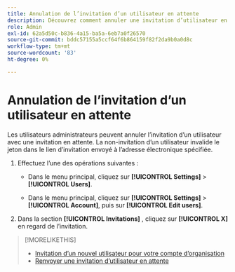 ```yaml
---
title: Annulation de l’invitation d’un utilisateur en attente
description: Découvrez comment annuler une invitation d’utilisateur en attente.
role: Admin
exl-id: 62a5d50c-b836-4a15-ba5a-6eb7a0f26570
source-git-commit: bddc57155a5ccf64f6b864159f82f2da9b0a0d8c
workflow-type: tm+mt
source-wordcount: '83'
ht-degree: 0%

---
```


# Annulation de l’invitation d’un utilisateur en attente

Les utilisateurs administrateurs peuvent annuler l’invitation d’un utilisateur avec une invitation en attente. La non-invitation d’un utilisateur invalide le jeton dans le lien d’invitation envoyé à l’adresse électronique spécifiée.

1. Effectuez l’une des opérations suivantes :

   * Dans le menu principal, cliquez sur **[!UICONTROL Settings]** > **[!UICONTROL Users]**.

   * Dans le menu principal, cliquez sur **[!UICONTROL Settings]** > **[!UICONTROL Account]**, puis sur **[!UICONTROL Edit users]**.

1. Dans la section **[!UICONTROL Invitations]** , cliquez sur **[!UICONTROL X]** en regard de l’invitation.

>[!MORELIKETHIS]
>
>* [Invitation d’un nouvel utilisateur pour votre compte d’organisation](user-invite.md)
>* [Renvoyer une invitation d’utilisateur en attente](user-resend-invite.md)

<!-- >* [Edit User Permissions or Delete a User](user-edit.md) -->
